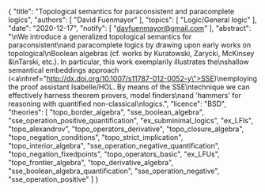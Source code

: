 {
    "title": "Topological semantics for paraconsistent and paracomplete logics",
    "authors": [
        "David Fuenmayor"
    ],
    "topics": [
        "Logic/General logic"
    ],
    "date": "2020-12-17",
    "notify": [
        "davfuenmayor@gmail.com"
    ],
    "abstract": "\nWe introduce a generalized topological semantics for paraconsistent\nand paracomplete logics by drawing upon early works on topological\nBoolean algebras (cf. works by Kuratowski, Zarycki, McKinsey &\nTarski, etc.). In particular, this work exemplarily illustrates the\nshallow semantical embeddings approach (<a\nhref=\"http://dx.doi.org/10.1007/s11787-012-0052-y\">SSE</a>)\nemploying the proof assistant Isabelle/HOL. By means of the SSE\ntechnique we can effectively harness theorem provers, model finders\nand 'hammers' for reasoning with quantified non-classical\nlogics.",
    "licence": "BSD",
    "theories": [
        "topo_border_algebra",
        "sse_boolean_algebra",
        "sse_operation_positive_quantification",
        "ex_subminimal_logics",
        "ex_LFIs",
        "topo_alexandrov",
        "topo_operators_derivative",
        "topo_closure_algebra",
        "topo_negation_conditions",
        "topo_strict_implication",
        "topo_interior_algebra",
        "sse_operation_negative_quantification",
        "topo_negation_fixedpoints",
        "topo_operators_basic",
        "ex_LFUs",
        "topo_frontier_algebra",
        "topo_derivative_algebra",
        "sse_boolean_algebra_quantification",
        "sse_operation_negative",
        "sse_operation_positive"
    ]
}